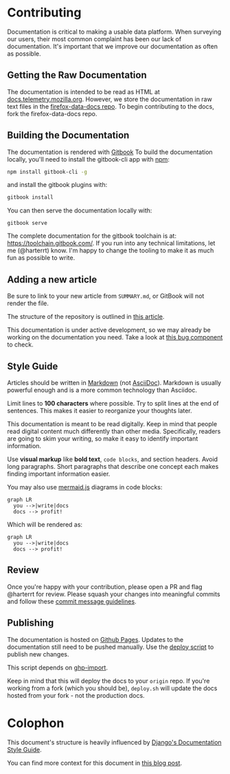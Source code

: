 # Contributing

Documentation is critical to making a usable data platform.
When surveying our users,
their most common complaint has been our lack of documentation.
It's important that we improve our documentation as often as possible.

## Getting the Raw Documentation

The documentation is intended to be read as HTML at
[docs.telemetry.mozilla.org](https://docs.telemetry.mozilla.org).
However, we store the documentation in raw text files in the
[firefox-data-docs repo](https://github.com/mozilla/firefox-data-docs).
To begin contributing to the docs, fork the firefox-data-docs repo.

## Building the Documentation

The documentation is rendered with [Gitbook](https://www.gitbook.com/)
To build the documentation locally,
you'll need to install the gitbook-cli app with
[npm](https://www.npmjs.com/get-npm):

```bash
npm install gitbook-cli -g
```

and install the gitbook plugins with:

```bash
gitbook install
```

You can then serve the documentation locally with:

```
gitbook serve
```

The complete documentation for the gitbook toolchain is at: https://toolchain.gitbook.com/.
If you run into any technical limitations, let me (@harterrt) know.
I'm happy to change the tooling to make it as much fun as possible to write.

## Adding a new article

Be sure to link to your new article from `SUMMARY.md`, or GitBook will not render the file.

The structure of the repository is outlined in [this article](./structure.md).

This documentation is under active development,
so we may already be working on the documentation you need.
Take a look at
[this bug component](https://bugzilla.mozilla.org/buglist.cgi?product=Data%20Platform%20and%20Tools&component=Documentation%20and%20Knowledge%20Repo%20%28RTMO%29&resolution=---)
to check.

## Style Guide

Articles should be written in
[Markdown](https://daringfireball.net/projects/markdown/syntax)
(not [AsciiDoc](http://asciidoctor.org/docs/asciidoc-syntax-quick-reference/)).
Markdown is usually powerful enough and is a more common technology than Asciidoc.

Limit lines to **100 characters** where possible.
Try to split lines at the end of sentences.
This makes it easier to reorganize your thoughts later.

This documentation is meant to be read digitally.
Keep in mind that people read digital content much differently than other media.
Specifically, readers are going to skim your writing,
so make it easy to identify important information.

Use **visual markup** like **bold text**, `code blocks`, and section headers.
Avoid long paragraphs.
Short paragraphs that describe one concept each makes finding important information easier.

You may also use [mermaid.js](https://mermaidjs.github.io/) diagrams in code blocks:
```
graph LR
  you -->|write|docs
  docs --> profit!
```

Which will be rendered as:

```mermaid
graph LR
  you -->|write|docs
  docs --> profit!
```


## Review

Once you're happy with your contribution, please open a PR and flag @harterrt for review.
Please squash your changes  into meaningful commits  and follow these
[commit message guidelines](https://chris.beams.io/posts/git-commit/).

## Publishing

The documentation is hosted on [Github Pages](https://pages.github.com/).
Updates to the documentation still need to be pushed manually.
Use the [deploy script](https://github.com/mozilla/firefox-data-docs/blob/master/scripts/deploy.sh)
to publish new changes.

This script depends on
[ghp-import](https://github.com/davisp/ghp-import).

Keep in mind that this will deploy the docs to your `origin` repo.
If you're working from a fork (which you should be),
`deploy.sh` will update the docs hosted from your fork - not the production docs.

# Colophon

This document's structure is heavily influenced by
[Django's Documentation Style Guide](https://docs.djangoproject.com/en/1.11/internals/contributing/writing-documentation/).

You can find more context for this document in
[this blog post](http://blog.harterrt.com/lit-review.html).
